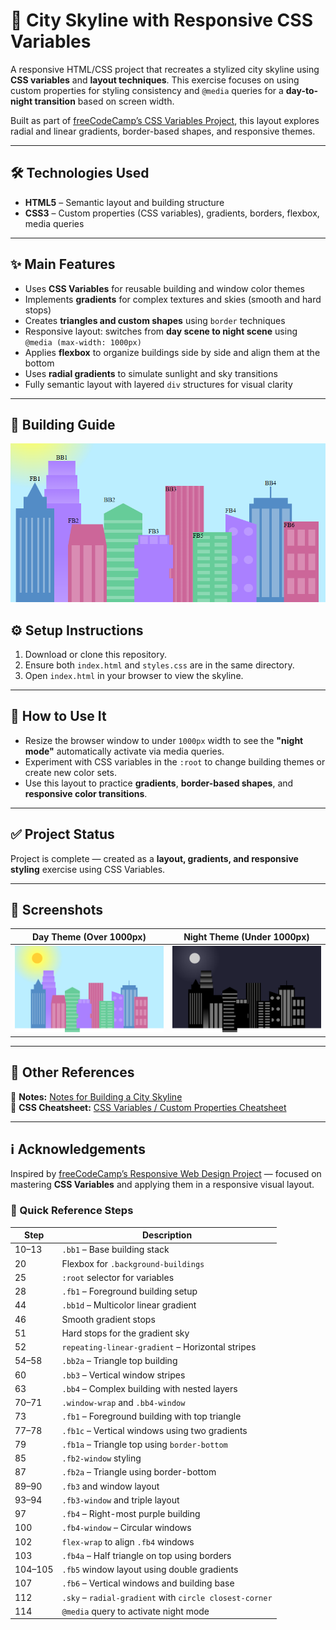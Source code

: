 # 🌆 City Skyline with Responsive CSS Variables

A responsive HTML/CSS project that recreates a stylized city skyline using **CSS variables** and **layout techniques**. This exercise focuses on using custom properties for styling consistency and `@media` queries for a **day-to-night transition** based on screen width.

Built as part of [freeCodeCamp’s CSS Variables Project](https://www.freecodecamp.org/learn/2022/responsive-web-design/learn-css-variables-by-building-a-city-skyline/), this layout explores radial and linear gradients, border-based shapes, and responsive themes.

---

## 🛠 Technologies Used

- **HTML5** – Semantic layout and building structure
- **CSS3** – Custom properties (CSS variables), gradients, borders, flexbox, media queries

---

## ✨ Main Features

- Uses **CSS Variables** for reusable building and window color themes
- Implements **gradients** for complex textures and skies (smooth and hard stops)
- Creates **triangles and custom shapes** using `border` techniques
- Responsive layout: switches from **day scene to night scene** using `@media (max-width: 1000px)`
- Applies **flexbox** to organize buildings side by side and align them at the bottom
- Uses **radial gradients** to simulate sunlight and sky transitions
- Fully semantic layout with layered `div` structures for visual clarity

---

## 🧱 Building Guide

![City Skyline with Building Labels](img/SCSH-09-City-Skyline-Colored-Buildings-w-Building-Labels.PNG)


## ⚙️ Setup Instructions

1. Download or clone this repository.
2. Ensure both `index.html` and `styles.css` are in the same directory.
3. Open `index.html` in your browser to view the skyline.

---

## 🧪 How to Use It

- Resize the browser window to under `1000px` width to see the **"night mode"** automatically activate via media queries.
- Experiment with CSS variables in the `:root` to change building themes or create new color sets.
- Use this layout to practice **gradients**, **border-based shapes**, and **responsive color transitions**.

---

## ✅ Project Status

Project is complete — created as a **layout, gradients, and responsive styling** exercise using CSS Variables.

---

## 📸 Screenshots

| Day Theme (Over 1000px) | Night Theme (Under 1000px) |
|-------------------------|----------------------------|
| ![](img/SCSH-08-City-Skyline-Clear-Sky.png) | ![](img/SCSH-07-City-Skyline-Dark-Sky.png) |


---

## 🔗 Other References

📘 **Notes:** [Notes for Building a City Skyline](https://github.com/candytale55/FCC-Code-Basics-Notes/blob/master/2025/Responsive-Design/building-a-city-skyline-with-CSS/img/Notes-for-Building-a-City-Skyline-with-CSS.md)  
🧾 **CSS Cheatsheet:** [CSS Variables / Custom Properties Cheatsheet](https://github.com/candytale55/my-snippets/blob/main/MD-Notes/CSS-Variables-Custom-Properties-Cheatsheet.md)

---

## ℹ️ Acknowledgements

Inspired by [freeCodeCamp’s Responsive Web Design Project](https://www.freecodecamp.org/learn/2022/responsive-web-design/learn-css-variables-by-building-a-city-skyline/) — focused on mastering **CSS Variables** and applying them in a responsive visual layout.


### 📘 Quick Reference Steps

| Step | Description |
|------|-------------|
| 10–13 | `.bb1` – Base building stack |
| 20 | Flexbox for `.background-buildings` |
| 25 | `:root` selector for variables |
| 28 | `.fb1` – Foreground building setup |
| 44 | `.bb1d` – Multicolor linear gradient |
| 46 | Smooth gradient stops |
| 51 | Hard stops for the gradient sky |
| 52 | `repeating-linear-gradient` – Horizontal stripes |
| 54–58 | `.bb2a` – Triangle top building |
| 60 | `.bb3` – Vertical window stripes |
| 63 | `.bb4` – Complex building with nested layers |
| 70–71 | `.window-wrap` and `.bb4-window` |
| 73 | `.fb1` – Foreground building with top triangle |
| 77–78 | `.fb1c` – Vertical windows using two gradients |
| 79 | `.fb1a` – Triangle top using `border-bottom` |
| 85 | `.fb2-window` styling |
| 87 | `.fb2a` – Triangle using border-bottom |
| 89–90 | `.fb3` and window layout |
| 93–94 | `.fb3-window` and triple layout |
| 97 | `.fb4` – Right-most purple building |
| 100 | `.fb4-window` – Circular windows |
| 102 | `flex-wrap` to align `.fb4` windows |
| 103 | `.fb4a` – Half triangle on top using borders |
| 104–105 | `.fb5` window layout using double gradients |
| 107 | `.fb6` – Vertical windows and building base |
| 112 | `.sky` – `radial-gradient` with `circle closest-corner` |
| 114 | `@media` query to activate night mode |
